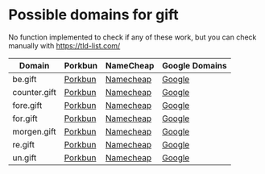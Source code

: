 # Possible domains for gift

No function implemented to check if any of these work, but you can check manually with https://tld-list.com/

| Domain | Porkbun | NameCheap | Google Domains |
|---|---|---|---|
| be.gift | [Porkbun](https://porkbun.com/checkout/search?prb=e814663da1&tlds=&idnLanguage=&search=search&q=be.gift) | [Namecheap](https://www.namecheap.com/domains/registration/results/?domain=be.gift) | [Google](https://domains.google.com/registrar/search?searchTerm=be.gift) |
| counter.gift | [Porkbun](https://porkbun.com/checkout/search?prb=e814663da1&tlds=&idnLanguage=&search=search&q=counter.gift) | [Namecheap](https://www.namecheap.com/domains/registration/results/?domain=counter.gift) | [Google](https://domains.google.com/registrar/search?searchTerm=counter.gift) |
| fore.gift | [Porkbun](https://porkbun.com/checkout/search?prb=e814663da1&tlds=&idnLanguage=&search=search&q=fore.gift) | [Namecheap](https://www.namecheap.com/domains/registration/results/?domain=fore.gift) | [Google](https://domains.google.com/registrar/search?searchTerm=fore.gift) |
| for.gift | [Porkbun](https://porkbun.com/checkout/search?prb=e814663da1&tlds=&idnLanguage=&search=search&q=for.gift) | [Namecheap](https://www.namecheap.com/domains/registration/results/?domain=for.gift) | [Google](https://domains.google.com/registrar/search?searchTerm=for.gift) |
| morgen.gift | [Porkbun](https://porkbun.com/checkout/search?prb=e814663da1&tlds=&idnLanguage=&search=search&q=morgen.gift) | [Namecheap](https://www.namecheap.com/domains/registration/results/?domain=morgen.gift) | [Google](https://domains.google.com/registrar/search?searchTerm=morgen.gift) |
| re.gift | [Porkbun](https://porkbun.com/checkout/search?prb=e814663da1&tlds=&idnLanguage=&search=search&q=re.gift) | [Namecheap](https://www.namecheap.com/domains/registration/results/?domain=re.gift) | [Google](https://domains.google.com/registrar/search?searchTerm=re.gift) |
| un.gift | [Porkbun](https://porkbun.com/checkout/search?prb=e814663da1&tlds=&idnLanguage=&search=search&q=un.gift) | [Namecheap](https://www.namecheap.com/domains/registration/results/?domain=un.gift) | [Google](https://domains.google.com/registrar/search?searchTerm=un.gift) |
